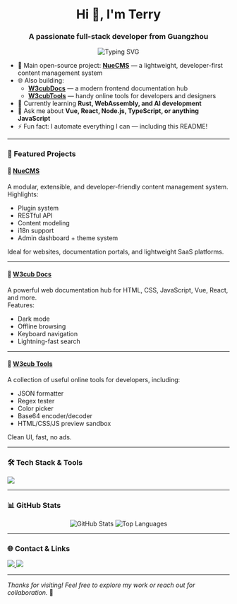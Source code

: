 <h1 align="center">Hi 👋, I'm Terry</h1>
<h3 align="center">A passionate full-stack developer from Guangzhou</h3>

<p align="center">
  <img src="https://readme-typing-svg.demolab.com/?lines=Full-stack%20Developer;Open%20Source%20Enthusiast;Tech%20Explorer;Always%20Learning..." alt="Typing SVG" />
</p>

- 💼 Main open-source project: [**NueCMS**](https://github.com/nuecms) — a lightweight, developer-first content management system  
- 🌐 Also building:
  - [**W3cubDocs**](https://docs.w3cub.com/) — a modern frontend documentation hub  
  - [**W3cubTools**](https://tools.w3cub.com/) — handy online tools for developers and designers  
- 🌱 Currently learning **Rust, WebAssembly, and AI development**  
- 💬 Ask me about **Vue, React, Node.js, TypeScript, or anything JavaScript**  
- ⚡ Fun fact: I automate everything I can — including this README!

---

### 🚀 Featured Projects

#### 🧩 [NueCMS](https://github.com/nuecms)  
A modular, extensible, and developer-friendly content management system.  
Highlights:
- Plugin system  
- RESTful API  
- Content modeling  
- i18n support  
- Admin dashboard + theme system  

Ideal for websites, documentation portals, and lightweight SaaS platforms.

---

#### 📘 [W3cub Docs](https://docs.w3cub.com/)  
A powerful web documentation hub for HTML, CSS, JavaScript, Vue, React, and more.  
Features:
- Dark mode  
- Offline browsing  
- Keyboard navigation  
- Lightning-fast search  


---


#### 🧰 [W3cub Tools](https://tools.w3cub.com/)  
A collection of useful online tools for developers, including:
- JSON formatter  
- Regex tester  
- Color picker  
- Base64 encoder/decoder  
- HTML/CSS/JS preview sandbox  

Clean UI, fast, no ads.

---

### 🛠️ Tech Stack & Tools

<p align="left">
  <img src="https://skillicons.dev/icons?i=js,ts,vue,react,nodejs,express,html,css,sass,python,mysql,mongodb,docker,git,vscode" />
</p>

---

### 📊 GitHub Stats

<p align="center">
  <img src="https://github-readme-stats.vercel.app/api?username=icai&show_icons=true&theme=radical" alt="GitHub Stats" />
  <img src="https://github-readme-stats.vercel.app/api/top-langs/?username=icai&layout=compact&theme=radical" alt="Top Languages" />
</p>

---

### 🌐 Contact & Links

<p>
  <a href="mailto:gidcai@gmail.com">
    <img src="https://img.shields.io/badge/Email-gidcai@gmail.com-blue?style=for-the-badge&logo=gmail&logoColor=white" />
  </a>
  <a href="https://github.com/nuecms" target="_blank">
    <img src="https://img.shields.io/badge/NueCMS-GitHub-29a.svg?style=for-the-badge&logo=github&logoColor=white" />
  </a>
</p>

---

_Thanks for visiting! Feel free to explore my work or reach out for collaboration._ 🙌
